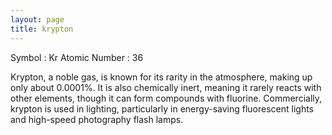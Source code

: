 ```yaml
---
layout: page
title: krypton
---
```


Symbol : Kr
Atomic Number : 36

Krypton, a noble gas, is known for its rarity in the atmosphere, making up only about 0.0001%. 
It is also chemically inert, meaning it rarely reacts with other elements, though it can form compounds with fluorine. 
Commercially, krypton is used in lighting, particularly in energy-saving fluorescent lights and high-speed photography flash lamps.